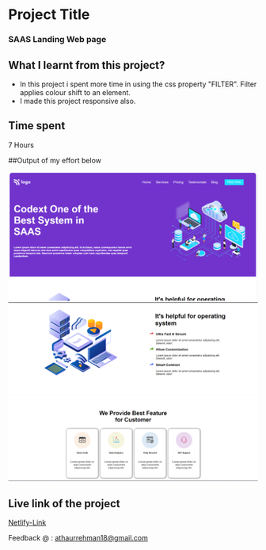 # Project Title
### SAAS Landing Web page

## What I learnt from this project?
- In this project i spent more time in using the css property "FILTER".
Filter applies colour shift to an element.
- I made this project responsive also.

## Time spent

7 Hours

##Output of my effort below

![image](/images/ss1.png)
![image1](/images/ss2.png)
![image2](/images/ss3.png)

## Live link of the project 
[Netlify-Link](https://saas-landingweb-page.netlify.app/)


Feedback @ : athaurrehman18@gmail.com